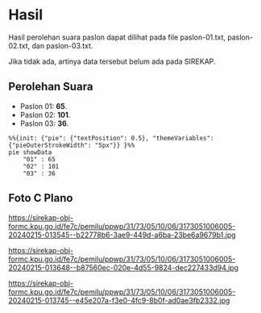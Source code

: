 # Hasil

Hasil perolehan suara paslon dapat dilihat pada file paslon-01.txt, paslon-02.txt, dan paslon-03.txt.

Jika tidak ada, artinya data tersebut belum ada pada SIREKAP.

## Perolehan Suara

 * Paslon 01: **65**.
 * Paslon 02: **101**.
 * Paslon 03: **36**.

```mermaid
%%{init: {"pie": {"textPosition": 0.5}, "themeVariables": {"pieOuterStrokeWidth": "5px"}} }%%
pie showData
    "01" : 65
    "02" : 101
    "03" : 36
```
## Foto C Plano

https://sirekap-obj-formc.kpu.go.id/fe7c/pemilu/ppwp/31/73/05/10/06/3173051006005-20240215-013545--b22778b6-3ae9-449d-a6ba-23be6a9679b1.jpg

https://sirekap-obj-formc.kpu.go.id/fe7c/pemilu/ppwp/31/73/05/10/06/3173051006005-20240215-013648--b87560ec-020e-4d55-9824-dec227433d94.jpg

https://sirekap-obj-formc.kpu.go.id/fe7c/pemilu/ppwp/31/73/05/10/06/3173051006005-20240215-013745--e45e207a-f3e0-4fc9-8b0f-ad0ae3fb2332.jpg
